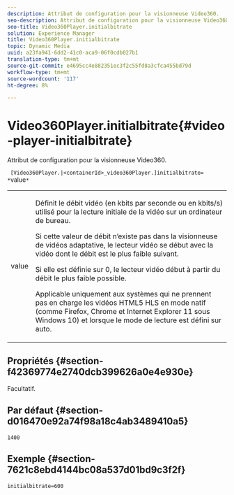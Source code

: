 ```yaml
---
description: Attribut de configuration pour la visionneuse Video360.
seo-description: Attribut de configuration pour la visionneuse Video360.
seo-title: Video360Player.initialbitrate
solution: Experience Manager
title: Video360Player.initialbitrate
topic: Dynamic Media
uuid: a23fa941-6dd2-41c0-aca9-06f0cdb027b1
translation-type: tm+mt
source-git-commit: e4695cc4e882351ec3f2c55fd8a3cfca455bd79d
workflow-type: tm+mt
source-wordcount: '117'
ht-degree: 8%

---
```



# Video360Player.initialbitrate{#video-player-initialbitrate}

Attribut de configuration pour la visionneuse Video360.

` [Video360Player.|<containerId>_video360Player.]initialbitrate= *`value`*`

<table id="table_C616483932C2482CA9794DDD7313FD7C"> 
 <tbody> 
  <tr> 
   <td colname="col1"> <p> <span class="codeph"> value</span> </p> </td> 
   <td colname="col2"> <p> Définit le débit vidéo (en kbits par seconde ou en kbits/s) utilisé pour la lecture initiale de la vidéo sur un ordinateur de bureau. </p> <p>Si cette valeur de débit n’existe pas dans la visionneuse de vidéos adaptative, le lecteur vidéo se début avec la vidéo dont le débit est le plus faible suivant. </p> <p>Si elle est définie sur <span class="codeph"> 0</span>, le lecteur vidéo début à partir du débit le plus faible possible. </p> <p>Applicable uniquement aux systèmes qui ne prennent pas en charge les vidéos HTML5 HLS en mode natif (comme Firefox, Chrome et Internet Explorer 11 sous Windows 10) et lorsque le mode de lecture est défini sur auto. </p> </td> 
  </tr> 
 </tbody> 
</table>

## Propriétés {#section-f42369774e2740dcb399626a0e4e930e}

Facultatif.

## Par défaut {#section-d016470e92a74f98a18c4ab3489410a5}

`1400`

## Exemple {#section-7621c8ebd4144bc08a537d01bd9c3f2f}

```
initialbitrate=600
```

